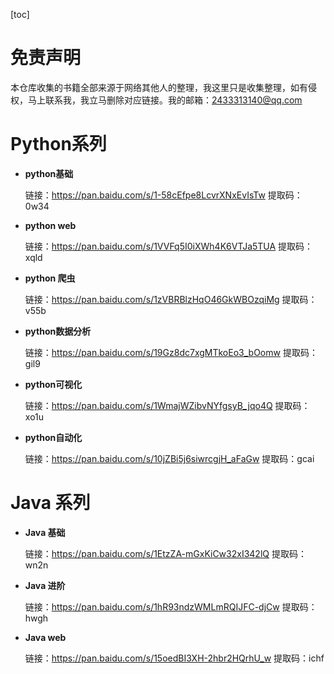 [toc]

# 免责声明

本仓库收集的书籍全部来源于网络其他人的整理，我这里只是收集整理，如有侵权，马上联系我，我立马删除对应链接。我的邮箱：2433313140@qq.com

# Python系列

+ **python基础**

  链接：https://pan.baidu.com/s/1-58cEfpe8LcvrXNxEvIsTw 
  提取码：0w34

+ **python web**

  链接：https://pan.baidu.com/s/1VVFq5I0iXWh4K6VTJa5TUA 
  提取码：xqld

+ **python 爬虫**

  链接：https://pan.baidu.com/s/1zVBRBlzHqO46GkWBOzqiMg 
  提取码：v55b

+ **python数据分析**

  链接：https://pan.baidu.com/s/19Gz8dc7xgMTkoEo3_bOomw 
  提取码：gil9

+ **python可视化**

  链接：https://pan.baidu.com/s/1WmajWZibvNYfgsyB_jqo4Q 
  提取码：xo1u

+ **python自动化**

  链接：https://pan.baidu.com/s/10jZBi5j6siwrcgjH_aFaGw 
  提取码：gcai 


# Java 系列

+ **Java 基础**

  链接：https://pan.baidu.com/s/1EtzZA-mGxKiCw32xI342lQ 
  提取码：wn2n

+ **Java 进阶**

  链接：https://pan.baidu.com/s/1hR93ndzWMLmRQIJFC-djCw 
  提取码：hwgh

+ **Java web**

  链接：https://pan.baidu.com/s/15oedBI3XH-2hbr2HQrhU_w 
  提取码：ichf

